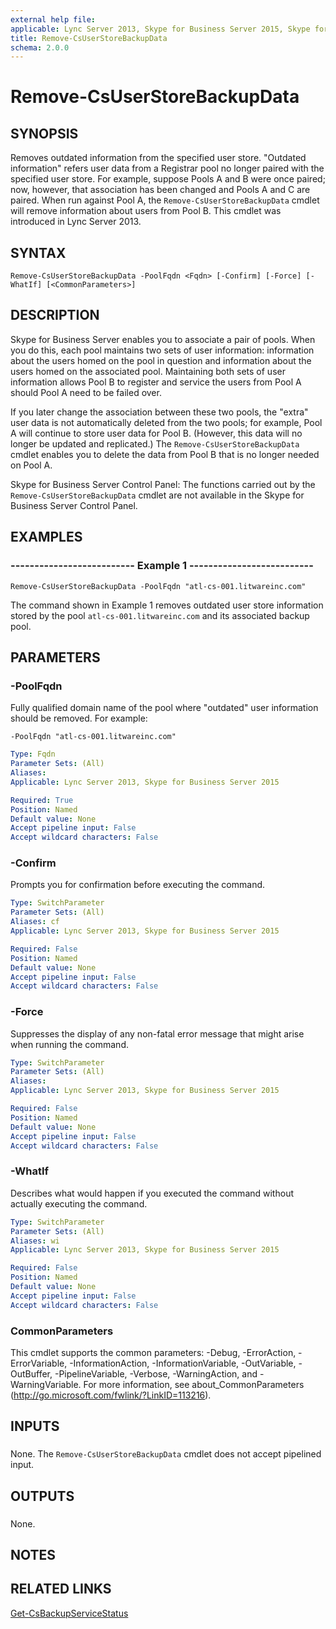 ```yaml
---
external help file: 
applicable: Lync Server 2013, Skype for Business Server 2015, Skype for Business Server 2019
title: Remove-CsUserStoreBackupData
schema: 2.0.0
---
```


# Remove-CsUserStoreBackupData

## SYNOPSIS
Removes outdated information from the specified user store.
"Outdated information" refers user data from a Registrar pool no longer paired with the specified user store.
For example, suppose Pools A and B were once paired; now, however, that association has been changed and Pools A and C are paired.
When run against Pool A, the `Remove-CsUserStoreBackupData` cmdlet will remove information about users from Pool B.
This cmdlet was introduced in Lync Server 2013.


## SYNTAX

```
Remove-CsUserStoreBackupData -PoolFqdn <Fqdn> [-Confirm] [-Force] [-WhatIf] [<CommonParameters>]
```

## DESCRIPTION
Skype for Business Server enables you to associate a pair of pools.
When you do this, each pool maintains two sets of user information: information about the users homed on the pool in question and information about the users homed on the associated pool.
Maintaining both sets of user information allows Pool B to register and service the users from Pool A should Pool A need to be failed over.

If you later change the association between these two pools, the "extra" user data is not automatically deleted from the two pools; for example, Pool A will continue to store user data for Pool B.
(However, this data will no longer be updated and replicated.) The `Remove-CsUserStoreBackupData` cmdlet enables you to delete the data from Pool B that is no longer needed on Pool A.

Skype for Business Server Control Panel: The functions carried out by the `Remove-CsUserStoreBackupData` cmdlet are not available in the Skype for Business Server Control Panel.


## EXAMPLES

### -------------------------- Example 1 --------------------------
```
Remove-CsUserStoreBackupData -PoolFqdn "atl-cs-001.litwareinc.com"
```

The command shown in Example 1 removes outdated user store information stored by the pool `atl-cs-001.litwareinc.com` and its associated backup pool.


## PARAMETERS

### -PoolFqdn
Fully qualified domain name of the pool where "outdated" user information should be removed.
For example:

`-PoolFqdn "atl-cs-001.litwareinc.com"`

```yaml
Type: Fqdn
Parameter Sets: (All)
Aliases: 
Applicable: Lync Server 2013, Skype for Business Server 2015

Required: True
Position: Named
Default value: None
Accept pipeline input: False
Accept wildcard characters: False
```

### -Confirm
Prompts you for confirmation before executing the command.

```yaml
Type: SwitchParameter
Parameter Sets: (All)
Aliases: cf
Applicable: Lync Server 2013, Skype for Business Server 2015

Required: False
Position: Named
Default value: None
Accept pipeline input: False
Accept wildcard characters: False
```

### -Force
Suppresses the display of any non-fatal error message that might arise when running the command.

```yaml
Type: SwitchParameter
Parameter Sets: (All)
Aliases: 
Applicable: Lync Server 2013, Skype for Business Server 2015

Required: False
Position: Named
Default value: None
Accept pipeline input: False
Accept wildcard characters: False
```

### -WhatIf
Describes what would happen if you executed the command without actually executing the command.

```yaml
Type: SwitchParameter
Parameter Sets: (All)
Aliases: wi
Applicable: Lync Server 2013, Skype for Business Server 2015

Required: False
Position: Named
Default value: None
Accept pipeline input: False
Accept wildcard characters: False
```

### CommonParameters
This cmdlet supports the common parameters: -Debug, -ErrorAction, -ErrorVariable, -InformationAction, -InformationVariable, -OutVariable, -OutBuffer, -PipelineVariable, -Verbose, -WarningAction, and -WarningVariable. For more information, see about_CommonParameters (http://go.microsoft.com/fwlink/?LinkID=113216).

## INPUTS

###  
None.
The `Remove-CsUserStoreBackupData` cmdlet does not accept pipelined input.

## OUTPUTS

###  
None.

## NOTES

## RELATED LINKS

[Get-CsBackupServiceStatus](Get-CsBackupServiceStatus.md)
